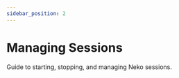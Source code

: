 ```yaml
---
sidebar_position: 2
---
```


# Managing Sessions

Guide to starting, stopping, and managing Neko sessions.
